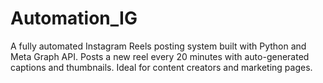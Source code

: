 # Automation_IG
A fully automated Instagram Reels posting system built with Python and Meta Graph API. Posts a new reel every 20 minutes with auto-generated captions and thumbnails. Ideal for content creators and marketing pages.
